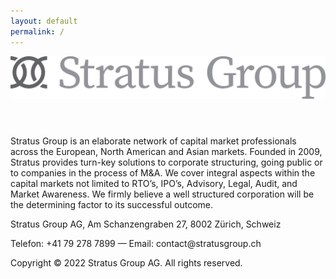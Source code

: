 ```yaml
---
layout: default
permalink: /
---
```


<header>
	<img id="logo" src="/logo.svg">
</header>

Stratus Group is an elaborate network of capital market professionals across the European, North American and Asian markets. Founded in 2009, Stratus provides turn-key solutions to corporate structuring, going public or to companies in the process of M&A. We cover integral aspects within the capital markets not limited to RTO’s, IPO’s, Advisory, Legal, Audit, and Market Awareness. We firmly believe a well structured corporation will be the determining factor to its successful outcome.

<footer>
	<p>Stratus Group AG, Am Schanzengraben 27, 8002 Zürich, Schweiz</p>
	<p>Telefon: +41 79 278 7899 — Email: contact@stratusgroup.ch</p>
	<p>Copyright © 2022 Stratus Group AG. All rights reserved.</p>
</footer>